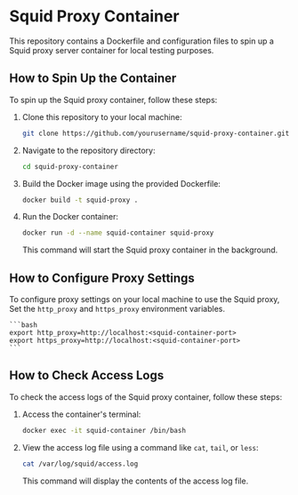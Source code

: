 # Squid Proxy Container

This repository contains a Dockerfile and configuration files to spin up a Squid proxy server container for local testing purposes.

## How to Spin Up the Container

To spin up the Squid proxy container, follow these steps:

1. Clone this repository to your local machine:

    ```bash
    git clone https://github.com/yourusername/squid-proxy-container.git
    ```

2. Navigate to the repository directory:

    ```bash
    cd squid-proxy-container
    ```

3. Build the Docker image using the provided Dockerfile:

    ```bash
    docker build -t squid-proxy .
    ```

4. Run the Docker container:

    ```bash
    docker run -d --name squid-container squid-proxy
    ```

    This command will start the Squid proxy container in the background.

## How to Configure Proxy Settings

To configure proxy settings on your local machine to use the Squid proxy, Set the `http_proxy` and `https_proxy` environment variables.

    ```bash
    export http_proxy=http://localhost:<squid-container-port>
    export https_proxy=http://localhost:<squid-container-port>
    ```


## How to Check Access Logs

To check the access logs of the Squid proxy container, follow these steps:

1. Access the container's terminal:

    ```bash
    docker exec -it squid-container /bin/bash
    ```

2. View the access log file using a command like `cat`, `tail`, or `less`:

    ```bash
    cat /var/log/squid/access.log
    ```

    This command will display the contents of the access log file.